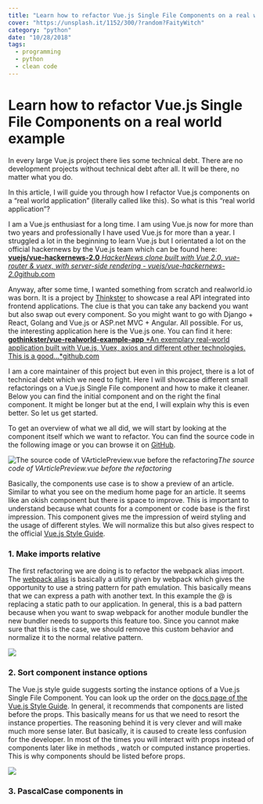 ```yaml
---
title: "Learn how to refactor Vue.js Single File Components on a real world example"
cover: "https://unsplash.it/1152/300/?random?FaityWitch"
category: "python"
date: "10/28/2018"
tags:
  - programming
  - python
  - clean code
---
```


# Learn how to refactor Vue.js Single File Components on a real world example

In every large Vue.js project there lies some technical debt. There are no development projects without technical debt after all. It will be there, no matter what you do.

In this article, I will guide you through how I refactor Vue.js components on a “real world application” (literally called like this). So what is this “real world application”?

I am a Vue.js enthusiast for a long time. I am using Vue.js now for more than two years and professionally I have used Vue.js for more than a year. I struggled a lot in the beginning to learn Vue.js but I orientated a lot on the official hackernews by the Vue.js team which can be found here:
[**vuejs/vue-hackernews-2.0**
*HackerNews clone built with Vue 2.0, vue-router & vuex, with server-side rendering - vuejs/vue-hackernews-2.0*github.com](https://github.com/vuejs/vue-hackernews-2.0)

Anyway, after some time, I wanted something from scratch and realworld.io was born. It is a project by [Thinkster](https://thinkster.io/) to showcase a real API integrated into frontend applications. The clue is that you can take any backend you want but also swap out every component. So you might want to go with Django + React, Golang and Vue.js or ASP.net MVC + Angular. All possible. For us, the interesting application here is the Vue.js one. You can find it here:
[**gothinkster/vue-realworld-example-app**
*An exemplary real-world application built with Vue.js, Vuex, axios and different other technologies. This is a good…*github.com](https://github.com/gothinkster/vue-realworld-example-app)

I am a core maintainer of this project but even in this project, there is a lot of technical debt which we need to fight. Here I will showcase different small refactorings on a Vue.js Single File component and how to make it cleaner. Below you can find the initial component and on the right the final component. It might be longer but at the end, I will explain why this is even better. So let us get started.

To get an overview of what we all did, we will start by looking at the component itself which we want to refactor. You can find the source code in the following image or you can browse it on [GitHub](https://github.com/gothinkster/vue-realworld-example-app/blob/1c39478b442a4af089fec85638036ac47076072a/src/components/VArticlePreview.vue).

![The source code of VArticlePreview.vue before the refactoring](https://cdn-images-1.medium.com/max/2976/1*nBrkB9xz6II8uVuTA9T51w.png)*The source code of VArticlePreview.vue before the refactoring*

Basically, the components use case is to show a preview of an article. Similar to what you see on the medium home page for an article. It seems like an okish component but there is space to improve. This is important to understand because what counts for a component or code base is the first impression. This component gives me the impression of weird styling and the usage of different styles. We will normalize this but also gives respect to the official [Vue.js Style Guide](https://vuejs.org/v2/style-guide/).

### 1. Make imports relative

The first refactoring we are doing is to refactor the webpack alias import. The [webpack alias](https://webpack.js.org/configuration/resolve/) is basically a utility given by webpack which gives the opportunity to use a string pattern for path emulation. This basically means that we can express a path with another text. In this example the @ is replacing a static path to our application. In general, this is a bad pattern because when you want to swap webpack for another module bundler the new bundler needs to supports this feature too. Since you cannot make sure that this is the case, we should remove this custom behavior and normalize it to the normal relative pattern.

![](https://cdn-images-1.medium.com/max/2976/1*hDzI5RI5ze0bnKQZy61vNg.png)

### 2. Sort component instance options

The Vue.js style guide suggests sorting the instance options of a Vue.js Single File Component. You can look up the order on the [docs page of the Vue.js Style Guide](https://vuejs.org/v2/style-guide/#Component-instance-options-order-recommended). In general, it recommends that components are listed before the props. This basically means for us that we need to resort the instance properties. The reasoning behind it is very clever and will make much more sense later. But basically, it is caused to create less confusion for the developer. In most of the times you will interact with props instead of components later like in methods , watch or computed instance properties. This is why components should be listed before props.

![](https://cdn-images-1.medium.com/max/2976/1*9IGsOXcK6tmtQlhXKWAMLg.png)

### 3. PascalCase components in <template>

This is basically also given by the [Vue Style Guide](https://vuejs.org/v2/style-guide/#Component-name-casing-in-templates-strongly-recommended). Main reasons for this is that there is proper auto-completion in Editors and IDEs for PascalCased components because the compilers can distinguish between custom HTML elements and Vue.js components. This differentiation between native elements and Vue.js components gives new developers a really good sense on how to browse a code base and what to look for when looking for components. It just makes things easier.

In our example, we have one custom Vue.js component which is RwvArticleMeta . In the template, it is named <rwv-article-meta> which is not what the style guide suggests. Let us refactor this too:

![](https://cdn-images-1.medium.com/max/2976/1*QFmuYNtn9heQdTyGvvxSug.png)

### 4. Self-close elements

People from other frameworks like React or Angular are joining the Vue.js hype more or less. To make this transition sweet for them make use of the JSX syntax where you can. In Vue.js it is possible to write nearly the same JSX as in React, but no one is actually using this because it is quite verbose. But some style elements like self-closing elements can be also used in Vue.js. The Vue.js template compiler makes sure that those elements are expanded after the compilation step.

You can also find a similar explanation in the [Vue.js style guide](https://vuejs.org/v2/style-guide/#Self-closing-components-strongly-recommended). It is just nicer for new developers to join your project and will make a good first impression on the Vue.js application.

![](https://cdn-images-1.medium.com/max/2976/1*foDfzgGykIpgrJH3fnarhQ.png)

### 5. Make props shorter

Sometimes, we pass boolean values to components. If those boolean values are static and truthy we can shortcut them in Vue.js Single File components. This is especially useful for components with different rendering behaviors.

![](https://cdn-images-1.medium.com/max/2976/1*1Sk73sN5b805ZkpvyAooyw.png)

You just do not need to pass true to the component. Instead just pass the prop to it and it will have the default value true then.

### 6. Extract huge inline values

In the component, we have some bigger objects in components like in the to prop of the router-link component. Big objects like this make the reader think long because normally those objects are indented so you can actually structure them better. In this case, though you have two indentation levels it is just an inline object. To fix this behavior we can extract the object into a computed property. This makes the structure of the object clear. Also, it is not really important to understand the exact structure of the object in the template part. Instead, you should just link the part to the article which is given in the props of the component. In our example, we extracted the inline value into a variable called articleLink which is a computed property because it is using the instance prop article to generate the object. In the template part, this seems nearly as clear as before. The real structure is hidden by an implementation detail but does not disrupt the understanding of the template. Really easy refactoring but the people who are changing the structure of the template part, which will happen more often, are happy to not move around a lot of code.

Also, you can see here now why the pattern out of the second refactoring helped here. We added a new instance property which should occur at the end of the component. In this case, it is directly below props instead of components which will make it easier for the mental connection between the variables used because the computed property is using a prop directly. Otherwise, our eyes have to jump a huge distance to actually see the main property. This is causing less distraction and a nicer feeling for the developer because he thinks the component is sorted and cleaned up. Slick and easy to overview 👌

![](https://cdn-images-1.medium.com/max/2976/1*ieALuP6q7MfVVcv-xKY0jw.png)

### 7. Put every element in a proper HTML tag

In most of the cases, elements should be wrapped with the proper HTML elements. To know them all is really hard. But using a div or a span is better than using nothing in most cases. This is especially true for future development. In our component, we have a <li> element which has a text rendered which is the tag. In future scenarios, it could be that the list item needs to be extended. In a lot of cases we need to wrap the text in a span element then but then we need to write extra code because it has not been done so yet. So let us do this here now and just wrap all text elements in a span to make sure that future developers love to work with our code. Fortunately, we just have one occurrence of this pattern. In the end, this will even help us to do another refactor.

![](https://cdn-images-1.medium.com/max/2976/1*Dl7uNYGj7PFNplwpmolS9g.png)

### 8. Use v-text instead of mustache syntax

This refactoring is also not given in the Vue.js Style Guide. It is basically a simple pattern which will make sure that your component stays universally usable.

Moustache syntax is what most developers are used to. Angular and Handlebars are using the same syntax more or less and it will be quite easy for new developers to understand. A big difference is that for people using Vue.js directly in the browser this mustache syntax might occur with weird behaviors because the curly braces are rendered if the value is not given yet. This can happen if you make HTTP requests to fetch data and is causing a bad user experience. With v-text , this can be circumvented. It also gives us the opportunity to self-close more elements which are generally recommended if you want to attract the JSX community. In our component, we have three occurrences of this pattern which we can refactor. All of those elements can be self-closed too which is really great and what we should also do. What I also generally recommend is to use v-text just on text elements like <span> , <h1> , <h2> or <p> elements. This is caused by the correlation of v-text and text elements in HTML which should be bound together somehow. Otherwise, it is causing more confusion than a clear mind. This is also the reason why we did the refactoring in step 7, just to make sure that we can do this refactoring here in a clear way.

![](https://cdn-images-1.medium.com/max/2976/1*Jhtx9KUeBhBinEnfHeYYSg.png)

### 9. Format the code of the component

Most components are not formatted right in the template part. This is because prettier cannot format the HTML part of Vue.js components yet. There is an [open Pull Request](https://github.com/prettier/prettier/pull/5259) though, which will add support for this. I am really looking forward to this but right now we need to format the component manually. Mostly it is restructuring the code to a more vertical format instead of horizontal. Most of the time the human likes to read from top to bottom with just some words or key elements in the code. This gives the reader of the code the feeling that he has read the component and also makes sure that you should keep your components small. So let us first restructure the template part in this component to conform to the prettier style.

![](https://cdn-images-1.medium.com/max/2976/1*w5iNMxdw9ohjxOt7D-zPeQ.png)

### 10. Extract components

In the last step, we refactored the structure of the template part of the component. Our component is growing in size though with every refactoring. We can circumvent this though by splitting out special template parts into own components. In this example, we have a tag list which has nothing directly to do with the article preview component. This is a perfect example for a refactor into an external component. This is even a functional component because it is just rendering props and does not have to manage any state which is more preferred for simple components.

![](https://cdn-images-1.medium.com/max/2976/1*JaCSO9CcDAvDntaMnjgZug.png)

The only thing we now need to do is to integrate the component into our main component.

![](https://cdn-images-1.medium.com/max/2976/1*8V0_js8zwd8oRrAtX8TcfQ.png)

This makes the template part even shorter which is again preferred because if we want to change the structure of the component which is more common than changing the logic of the component is now really easy to do.

### 11. Improve props

Now there is a last refactoring to do. Sometimes we compute much more than we need to do actually. In our newly created TagList component there is a list rendered with Vue.js. v-for rendered elements in Vue.js require a key though. This key should be unique. If the list of elements you iterate through does not have a unique property you should iterate with an index. But in the key, you just need to use the index then to avoid additional computation. In our example, this is some technical debt given here which we can improve by just deleting the computation and putting the index as a key alone.

![](https://cdn-images-1.medium.com/max/2976/1*X7pLyOZBlQB88rOxi7CVVQ.png)

### 12. Profit

We are done. The refactoring is finally done 🙌

You can see the whole refactoring in the following screenshot or in [the Pull Request](https://github.com/gothinkster/vue-realworld-example-app/pull/102/files) which I created.

![](https://cdn-images-1.medium.com/max/6972/1*KpuNiUyqrtdWgfkpvO_QmA.png)

In the end, the component is longer but like I said: The human likes to read from top to bottom. And the average indentation is actually less than before which is a good sign. Especially the template part is now easier to move around which gives a lot of extension and refactoring power because these type of feature requests are more common than changing something existing in the component. The script part is also longer but easier to edit and extend which is also really good.

After all, a refactoring should aim for later use. For you, for your team or for whoever is going to extend functionality in your component or might want to change the behavior. In this example, we have increased this factor of customization a lot.

If you want to try those patterns yourself, please do so. Read through the [Vue.js Style Guide](https://vuejs.org/v2/style-guide/) which enforces most of those patterns listed here. You can also start to contribute to the [vue-realworld-example-app](https://github.com/gothinkster/vue-realworld-example-app) by sending Pull Requests for refactorings. I would really like to get more contributions to this project, even by beginners because this is also how I started with Vue.js more or less.
> Thanks for reading this. You rock* 🤘*
> If you have any feedback or want to add something to this article just comment here. You can also follow me on [twitter](https://twitter.com/kevinpeters_) or visit my [personal site](https://www.kevinpeters.net/) to stay up-to-date with my blog articles and many more things.
